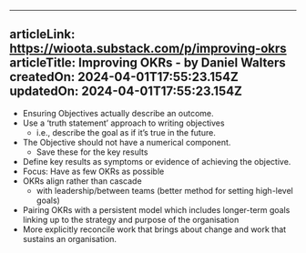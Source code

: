 -----------------------
articleLink: https://wioota.substack.com/p/improving-okrs
articleTitle: Improving OKRs - by Daniel Walters
createdOn: 2024-04-01T17:55:23.154Z
updatedOn: 2024-04-01T17:55:23.154Z
-----------------------

- Ensuring Objectives actually describe an outcome.
- Use a ‘truth statement’ approach to writing objectives
  - i.e., describe the goal as if it’s true in the future.
- The Objective should not have a numerical component.
  - Save these for the key results
- Define key results as symptoms or evidence of achieving the objective.
- Focus: Have as few OKRs as possible
- OKRs align rather than cascade
  - with leadership/between teams (better method for setting high-level goals) 
- Pairing OKRs with a persistent model which includes longer-term goals linking up to the strategy and purpose of the organisation
- More explicitly reconcile work that brings about change and work that sustains an organisation.